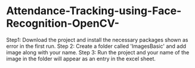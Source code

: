 # Attendance-Tracking-using-Face-Recognition-OpenCV-

Step1: Download the project and install the necessary packages shown as error in the first run.
Step 2: Create a folder called 'ImagesBasic' and add image along with your name.
Step 3: Run the project and your name of the image in the folder will appear as an entry in the excel sheet.
